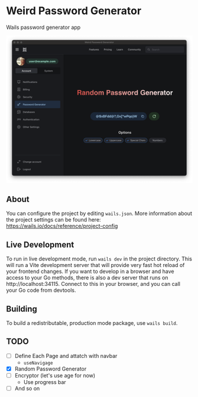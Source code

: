 # Weird Password Generator

Wails password generator app

![Image](./screenshot/rpg.png)

## About

You can configure the project by editing `wails.json`. More information about the project settings can be found
here: https://wails.io/docs/reference/project-config

## Live Development

To run in live development mode, run `wails dev` in the project directory. This will run a Vite development
server that will provide very fast hot reload of your frontend changes. If you want to develop in a browser
and have access to your Go methods, there is also a dev server that runs on http://localhost:34115. Connect
to this in your browser, and you can call your Go code from devtools.

## Building

To build a redistributable, production mode package, use `wails build`.

## TODO

- [ ] Define Each Page and attatch with navbar
  - `useNavigage`
- [x] Random Password Generator
- [ ] Encryptor (let's use age for now)
  - Use progress bar
- [ ] And so on

